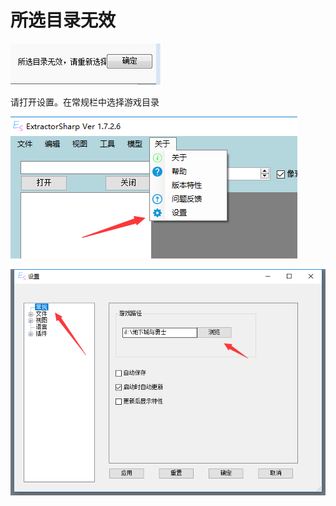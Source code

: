 # 所选目录无效

![](../../images/faq-path-invalid.png)

请打开设置。在常规栏中选择游戏目录

![](../../images/faq-setting.png)

![](../../images/faq-setting-show.png)